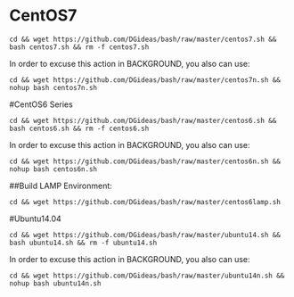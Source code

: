 # CentOS7
    
    cd && wget https://github.com/DGideas/bash/raw/master/centos7.sh && bash centos7.sh && rm -f centos7.sh
    
In order to excuse this action in BACKGROUND, you also can use:
    
    cd && wget https://github.com/DGideas/bash/raw/master/centos7n.sh && nohup bash centos7n.sh
    
#CentOS6 Series
        
    cd && wget https://github.com/DGideas/bash/raw/master/centos6.sh && bash centos6.sh && rm -f centos6.sh
    
In order to excuse this action in BACKGROUND, you also can use:
    
    cd && wget https://github.com/DGideas/bash/raw/master/centos6n.sh && nohup bash centos6n.sh
    
##Build LAMP Environment:
        
    cd && wget https://github.com/DGideas/bash/raw/master/centos6lamp.sh
    
#Ubuntu14.04
    
    cd && wget https://github.com/DGideas/bash/raw/master/ubuntu14.sh && bash ubuntu14.sh && rm -f ubuntu14.sh
    
In order to excuse this action in BACKGROUND, you also can use:
    
    cd && wget https://github.com/DGideas/bash/raw/master/ubuntu14n.sh && nohup bash ubuntu14n.sh
    
